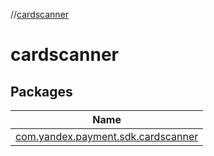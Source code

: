 //[cardscanner](index.md)

# cardscanner

## Packages

| Name |
|---|
| [com.yandex.payment.sdk.cardscanner](cardscanner/com.yandex.payment.sdk.cardscanner/index.md) |
